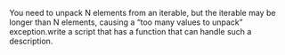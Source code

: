 You need to unpack N elements from an iterable, but the iterable may be longer than N
elements, causing a “too many values to unpack” exception.write a script that has
a function that can handle such a description.
